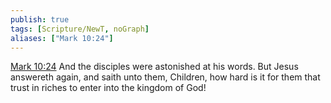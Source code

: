 ```yaml
---
publish: true
tags: [Scripture/NewT, noGraph]
aliases: ["Mark 10:24"]
---
```

[Mark 10:24](https://churchofjesuschrist.org/study/scriptures/nt/mark/10?lang=eng&id=p24#p24) And the disciples were astonished at his words. But Jesus answereth again, and saith unto them, Children, how hard is it for them that trust in riches to enter into the kingdom of God!
